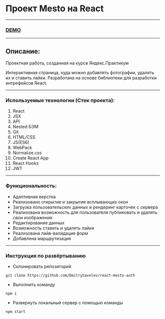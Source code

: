 # Проект Mesto на React

---

### [DEMO](https://dmitrysavelev.github.io/react-mesto-auth/)

---

## Описание:

Проектная работа, созданная на курсе Яндекс.Практикум

Интерактивная страница, куда можно добавлять фотографии, удалять их и ставить лайки. Разработана на основе библиотеки для разработки интрефейсов React.

---

### Используемые технологии (Стек проекта):

1. React
2. JSX
3. API
4. Nested БЭМ
5. Git
6. HTML/CSS
7. JS(ES6)
8. WebPack
9. Normalize.css
10. Create React App
11. React Hooks
12. JWT

---

### Функциональность:

- Адаптивная верстка
- Реализовано открытие и закрытие всплывающих окон
- Загрузка пользовательских данных и рендеринг карточек с сервера
- Реализована возможность для пользователя публиковать и удалять свои изображения
- Редактирование данных
- Возможность ставить и удалять лайки
- Реализована лайв-валидация форм
- Добавлена маршрутизация

---

### Инструкция по развёртыванию

- Склонировать репозиторий

`git clone https://github.com/DmitrySavelev/react-mesto-auth`

- Выполнить команду

`npm i`

- Развернуть локальный сервер с помощью команды

`npm start`
